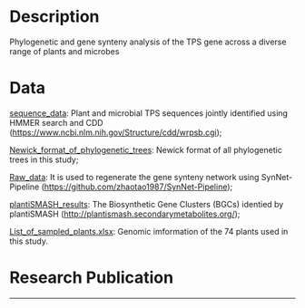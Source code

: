 # Description
Phylogenetic and gene synteny analysis of the TPS gene across a diverse range of plants and microbes

# Data
[sequence_data](https://github.com/Xuemei-Yan/TPS-data/tree/master/sequences_data): Plant and microbial TPS sequences jointly identified using HMMER search and CDD (https://www.ncbi.nlm.nih.gov/Structure/cdd/wrpsb.cgi);

[Newick_format_of_phylogenetic_trees](https://github.com/Xuemei-Yan/TPS-data/tree/master/Newick_format_of_phylogenetic_trees): Newick format of all phylogenetic trees in this study;

[Raw_data](https://github.com/Xuemei-Yan/TPS-data/tree/master/Raw_data): It is used to regenerate the gene synteny network using SynNet-Pipeline (https://github.com/zhaotao1987/SynNet-Pipeline);

[plantiSMASH_results](https://github.com/Xuemei-Yan/TPS-data/tree/master/PlantiSMASH_results): The Biosynthetic Gene Clusters (BGCs) identied by plantiSMASH (http://plantismash.secondarymetabolites.org/);

[List_of_sampled_plants.xlsx](https://github.com/Xuemei-Yan/TPS-data/blob/master/List_of_sampled_plants.xlsx): Genomic imformation of the 74 plants used in this study.


# Research Publication
***
